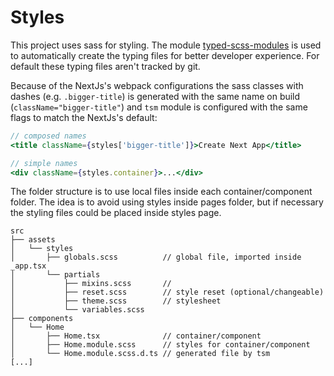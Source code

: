 
# Styles

This project uses sass for styling. The module [typed-scss-modules](https://github.com/skovy/typed-scss-modules) is used to automatically create the typing files for better developer experience.
For default these typing files aren't tracked by git.

Because of the NextJs's webpack configurations the sass classes with dashes (e.g. `.bigger-title`) is generated with the same name on build (`className="bigger-title"`) and `tsm` module is configured with the same flags to match the NextJs's default:

```jsx
// composed names
<title className={styles['bigger-title']}>Create Next App</title>

// simple names
<div className={styles.container}>...</div>
```

The folder structure is to use local files inside each container/component folder. The idea is to avoid using styles inside pages folder, but if necessary the styling files could be placed inside styles page.

```
src
├── assets
│   └── styles
│       ├── globals.scss          // global file, imported inside _app.tsx
│       └── partials
│           ├── mixins.scss       //
│           ├── reset.scss        // style reset (optional/changeable)
│           ├── theme.scss        // stylesheet
│           └── variables.scss
├── components
│   └── Home
│       ├── Home.tsx              // container/component
│       ├── Home.module.scss      // styles for container/component
│       └── Home.module.scss.d.ts // generated file by tsm
[...]
```
